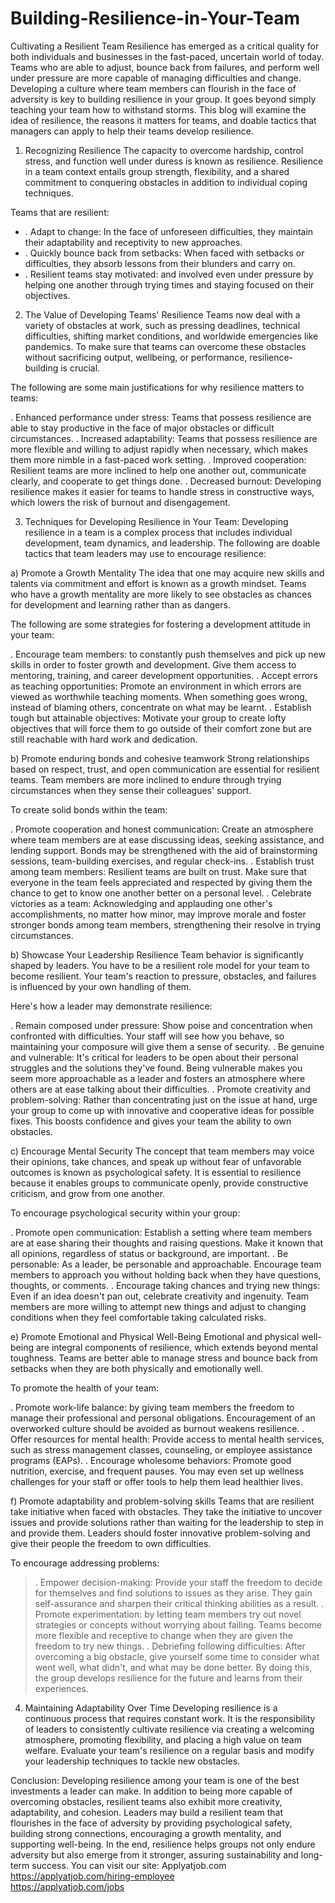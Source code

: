 # Building-Resilience-in-Your-Team
Cultivating a Resilient Team
Resilience has emerged as a critical quality for both individuals and businesses in the fast-paced, uncertain world of today. Teams who are able to adjust, bounce back from failures, and perform well under pressure are more capable of managing difficulties and change. Developing a culture where team members can flourish in the face of adversity is key to building resilience in your group. It goes beyond simply teaching your team how to withstand storms. This blog will examine the idea of resilience, the reasons it matters for teams, and doable tactics that managers can apply to help their teams develop resilience.

1. Recognizing Resilience
The capacity to overcome hardship, control stress, and function well under duress is known as resilience. Resilience in a team context entails group strength, flexibility, and a shared commitment to conquering obstacles in addition to individual coping techniques.

Teams that are resilient:

- . Adapt to change: In the face of unforeseen difficulties, they maintain their adaptability and receptivity to new approaches.
- . Quickly bounce back from setbacks: When faced with setbacks or difficulties, they absorb lessons from their blunders and carry on.
- . Resilient teams stay motivated: and involved even under pressure by helping one another through trying times and staying focused on their objectives.

2. The Value of Developing Teams' Resilience
Teams now deal with a variety of obstacles at work, such as pressing deadlines, technical difficulties, shifting market conditions, and worldwide emergencies like pandemics. To make sure that teams can overcome these obstacles without sacrificing output, wellbeing, or performance, resilience-building is crucial.

The following are some main justifications for why resilience matters to teams:

. Enhanced performance under stress: Teams that possess resilience are able to stay productive in the face of major obstacles or difficult circumstances.
. Increased adaptability: Teams that possess resilience are more flexible and willing to adjust rapidly when necessary, which makes them more nimble in a fast-paced work setting.
. Improved cooperation: Resilient teams are more inclined to help one another out, communicate clearly, and cooperate to get things done.
. Decreased burnout: Developing resilience makes it easier for teams to handle stress in constructive ways, which lowers the risk of burnout and disengagement.

3. Techniques for Developing Resilience in Your Team: 
Developing resilience in a team is a complex process that includes individual development, team dynamics, and leadership. The following are doable tactics that team leaders may use to encourage resilience:

a) Promote a Growth Mentality
The idea that one may acquire new skills and talents via commitment and effort is known as a growth mindset. Teams who have a growth mentality are more likely to see obstacles as chances for development and learning rather than as dangers.

The following are some strategies for fostering a development attitude in your team:

. Encourage team members: to constantly push themselves and pick up new skills in order to foster growth and development. Give them access to mentoring, training, and career development opportunities.
. Accept errors as teaching opportunities: Promote an environment in which errors are viewed as worthwhile teaching moments. When something goes wrong, instead of blaming others, concentrate on what may be learnt.
. Establish tough but attainable objectives: Motivate your group to create lofty objectives that will force them to go outside of their comfort zone but are still reachable with hard work and dedication.

b) Promote enduring bonds and cohesive teamwork
Strong relationships based on respect, trust, and open communication are essential for resilient teams. Team members are more inclined to endure through trying circumstances when they sense their colleagues' support.

To create solid bonds within the team:

. Promote cooperation and honest communication: Create an atmosphere where team members are at ease discussing ideas, seeking assistance, and lending support. Bonds may be strengthened with the aid of brainstorming sessions, team-building exercises, and regular check-ins.
. Establish trust among team members: Resilient teams are built on trust. Make sure that everyone in the team feels appreciated and respected by giving them the chance to get to know one another better on a personal level.
. Celebrate victories as a team: Acknowledging and applauding one other's accomplishments, no matter how minor, may improve morale and foster stronger bonds among team members, strengthening their resolve in trying circumstances.

b) Showcase Your Leadership Resilience
Team behavior is significantly shaped by leaders. You have to be a resilient role model for your team to become resilient. Your team's reaction to pressure, obstacles, and failures is influenced by your own handling of them.

Here's how a leader may demonstrate resilience:

. Remain composed under pressure: Show poise and concentration when confronted with difficulties. Your staff will see how you behave, so maintaining your composure will give them a sense of security.
. Be genuine and vulnerable: It's critical for leaders to be open about their personal struggles and the solutions they've found. Being vulnerable makes you seem more approachable as a leader and fosters an atmosphere where others are at ease talking about their difficulties.
. Promote creativity and problem-solving: Rather than concentrating just on the issue at hand, urge your group to come up with innovative and cooperative ideas for possible fixes. This boosts confidence and gives your team the ability to own obstacles.

c) Encourage Mental Security
The concept that team members may voice their opinions, take chances, and speak up without fear of unfavorable outcomes is known as psychological safety. It is essential to resilience because it enables groups to communicate openly, provide constructive criticism, and grow from one another.

To encourage psychological security within your group:

. Promote open communication: Establish a setting where team members are at ease sharing their thoughts and raising questions. Make it known that all opinions, regardless of status or background, are important.
. Be personable: As a leader, be personable and approachable. Encourage team members to approach you without holding back when they have questions, thoughts, or comments.
. Encourage taking chances and trying new things: Even if an idea doesn't pan out, celebrate creativity and ingenuity. Team members are more willing to attempt new things and adjust to changing conditions when they feel comfortable taking calculated risks.

e) Promote Emotional and Physical Well-Being 
Emotional and physical well-being are integral components of resilience, which extends beyond mental toughness. Teams are better able to manage stress and bounce back from setbacks when they are both physically and emotionally well.

To promote the health of your team:

. Promote work-life balance: by giving team members the freedom to manage their professional and personal obligations. Encouragement of an overworked culture should be avoided as burnout weakens resilience.
. Offer resources for mental health: Provide access to mental health services, such as stress management classes, counseling, or employee assistance programs (EAPs).
. Encourage wholesome behaviors: Promote good nutrition, exercise, and frequent pauses. You may even set up wellness challenges for your staff or offer tools to help them lead healthier lives.

f) Promote adaptability and problem-solving skills
Teams that are resilient take initiative when faced with obstacles. They take the initiative to uncover issues and provide solutions rather than waiting for the leadership to step in and provide them. Leaders should foster innovative problem-solving and give their people the freedom to own difficulties.

To encourage addressing problems:

> . Empower decision-making: Provide your staff the freedom to decide for themselves and find solutions to issues as they arise. They gain self-assurance and sharpen their critical thinking abilities as a result.
> . Promote experimentation: by letting team members try out novel strategies or concepts without worrying about failing. Teams become more flexible and receptive to change when they are given the freedom to try new things.
> . Debriefing following difficulties: After overcoming a big obstacle, give yourself some time to consider what went well, what didn't, and what may be done better. By doing this, the group develops resilience for the future and learns from their experiences.

4. Maintaining Adaptability Over Time
Developing resilience is a continuous process that requires constant work. It is the responsibility of leaders to consistently cultivate resilience via creating a welcoming atmosphere, promoting flexibility, and placing a high value on team welfare. Evaluate your team's resilience on a regular basis and modify your leadership techniques to tackle new obstacles.

Conclusion:
Developing resilience among your team is one of the best investments a leader can make. In addition to being more capable of overcoming obstacles, resilient teams also exhibit more creativity, adaptability, and cohesion. Leaders may build a resilient team that flourishes in the face of adversity by providing psychological safety, building strong connections, encouraging a growth mentality, and supporting well-being. In the end, resilience helps groups not only endure adversity but also emerge from it stronger, assuring sustainability and long-term success.
You can visit our site: Applyatjob.com<br>
 https://applyatjob.com/hiring-employee<br>
https://applyatjob.com/jobs
